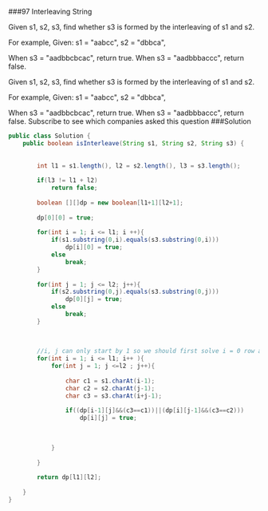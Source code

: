 ###97 Interleaving String

Given s1, s2, s3, find whether s3 is formed by the interleaving of s1 and s2.


For example,
Given:
s1 = "aabcc",
s2 = "dbbca",


When s3 = "aadbbcbcac", return true.
When s3 = "aadbbbaccc", return false.

Given s1, s2, s3, find whether s3 is formed by the interleaving of s1 and s2.

For example,
Given:
s1 = "aabcc",
s2 = "dbbca",

When s3 = "aadbbcbcac", return true.
When s3 = "aadbbbaccc", return false.
Subscribe to see which companies asked this question
###Solution
```java
public class Solution {
    public boolean isInterleave(String s1, String s2, String s3) {
    
        
        int l1 = s1.length(), l2 = s2.length(), l3 = s3.length();
        
        if(l3 != l1 + l2)
            return false;
        
        boolean [][]dp = new boolean[l1+1][l2+1];
        
        dp[0][0] = true;
        
        for(int i = 1; i <= l1; i ++){
            if(s1.substring(0,i).equals(s3.substring(0,i)))
                dp[i][0] = true;
            else
                break;
        }
        
        for(int j = 1; j <= l2; j++){
            if(s2.substring(0,j).equals(s3.substring(0,j)))
                dp[0][j] = true;
            else
                break;
        }
        
        
        
        //i, j can only start by 1 so we should first solve i = 0 row and j = 0 colum
        for(int i = 1; i <= l1; i++ ){
            for(int j = 1; j <=l2 ; j++){
                
                char c1 = s1.charAt(i-1);
                char c2 = s2.charAt(j-1);
                char c3 = s3.charAt(i+j-1);
                
                if((dp[i-1][j]&&(c3==c1))||(dp[i][j-1]&&(c3==c2)))
                    dp[i][j] = true;
                
                
                
            }
            
        }
        
        return dp[l1][l2];
        
    }
}